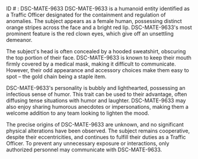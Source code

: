 ID # : DSC-MATE-9633
DSC-MATE-9633 is a humanoid entity identified as a Traffic Officer designated for the containment and regulation of anomalies. The subject appears as a female human, possessing distinct orange stripes across the face and a bright red lip. DSC-MATE-9633's most prominent feature is the red clown eyes, which give off an unsettling demeanor. 

The subject's head is often concealed by a hooded sweatshirt, obscuring the top portion of their face. DSC-MATE-9633 is known to keep their mouth firmly covered by a medical mask, making it difficult to communicate. However, their odd appearance and accessory choices make them easy to spot – the gold chain being a staple item.

DSC-MATE-9633's personality is bubbly and lighthearted, possessing an infectious sense of humor. This trait can be used to their advantage, often diffusing tense situations with humor and laughter. DSC-MATE-9633 may also enjoy sharing humorous anecdotes or impersonations, making them a welcome addition to any team looking to lighten the mood.

The precise origins of DSC-MATE-9633 are unknown, and no significant physical alterations have been observed. The subject remains cooperative, despite their eccentricities, and continues to fulfill their duties as a Traffic Officer. To prevent any unnecessary exposure or interactions, only authorized personnel may communicate with DSC-MATE-9633.